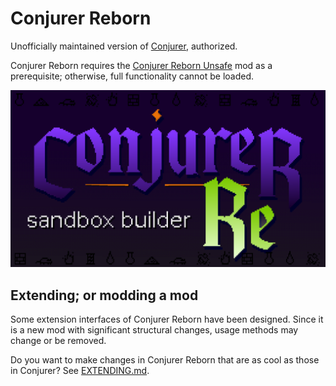 # Conjurer Reborn
Unofficially maintained version of [Conjurer](https://github.com/ryyst/conjurer), authorized.

Conjurer Reborn requires the [Conjurer Reborn Unsafe](https://github.com/KagiamamaHIna/conjurer_unsafe) mod as a prerequisite; otherwise, full functionality cannot be loaded.

![Conjurer Banner logo](workshop_preview_image.png)

## Extending; or modding a mod
Some extension interfaces of Conjurer Reborn have been designed. Since it is a new mod with significant structural changes, usage methods may change or be removed.

Do you want to make changes in Conjurer Reborn that are as cool as those in Conjurer? See [EXTENDING.md](EXTENDING/EXTENDING-en.md).
